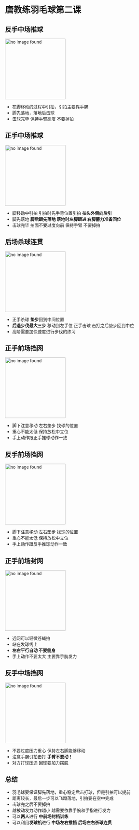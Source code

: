 # 唐教练羽毛球第二课

<VPTeamMembers size="small" :members="members" />

## 反手中场推球

<p align="left"><img style="display: block; width: 200px; " src="./img/2024-05-17-19-17-48.png" alt="no image found"></p>

- 在脚移动的过程中引拍，引拍主要靠手腕
- 脚先落地，落地后击球
- 击球完毕 保持手臂高度 不要掉拍

## 正手中场推球

<p align="left"><img style="display: block; width: 200px; " src="./img/2024-05-17-19-20-34.png" alt="no image found"></p>

- 脚移动中引拍 引拍时先手背位置引拍 **拍头外侧向后引**
- 脚先落地 **脚后跟先落地 落地时左脚跟进 右脚蓄力准备回位**
- 击球完毕 拍面不要过度向前 保持手臂 不要掉拍

## 后场杀球连贯

<p align="left"><img style="display: block; width: 200px; " src="./img/2024-05-17-19-22-49.png" alt="no image found"></p>

- 正手杀球 **垫步**回到中间位置
- **后退步伐最大三步** 移动到左手位 正手击球 击打之后垫步回到中位
- 高阶需要加快速度进行步伐的练习

## 正手前场挡网

<p align="left"><img style="display: block; width: 200px; " src="./img/2024-05-18-17-01-01.png" alt="no image found"></p>


- 脚下注意移动 左右垫步 找球的位置
- 重心不能太低 保持放松中立位
- 手上动作跟正手推球动作一致

## 反手前场挡网

<p align="left"><img style="display: block; width: 200px; " src="./img/2024-05-18-17-01-14.png" alt="no image found"></p>

- 脚下注意移动 左右垫步 找球的位置
- 重心不能太低 保持放松中立位
- 手上动作跟反手推球动作一致

## 正手前场封网

<p align="left"><img style="display: block; width: 200px; "  src="./img/2024-05-18-17-01-27.png" alt="no image found"></p>

- 近网可以轻微苍蝇拍
- 站在发球线上
- **左右平行自动 不要侧身**
- 手上动作不要太大 主要靠手腕发力

## 反手中场挡网

<p align="left"><img style="display: block; width: 200px; " src="./img/2024-05-18-17-01-42.png" alt="no image found"></p>

- 不要过度压力重心 保持左右脚能够移动
- 注意手腕引拍击打 **手臂不要动！**
- 对方打球压迫 回球要加力摆脱

## 总结
- 羽毛球要保证脚先落地，重心稳定后击打球，但是引拍可以提前
- 距离较长，最后一步可以飞蹬落地，引拍要在空中完成
- 击球完之后不要掉拍
- 越被动发力动作越小 越需要依靠手腕和手指进行发力
- 可以**两人**进行 **中前场封档训练**
- 可以利用**发球机**进行 **中场左右推挡** **后场左右杀球连贯**

<script setup>
import { VPTeamMembers } from 'vitepress/theme';

const members = [
  {
    avatar:
      'https://www.badmintoncn.com/cbo_star/upstar/1087.jpg',
    name: '唐渊渟',
    title: "2015苏迪曼杯女双冠军",
    links: [
      {
        icon: 'x',
        link: 'https://zh.wikipedia.org/wiki/%E5%94%90%E6%B8%8A%E6%B8%9F',
      },
    ],
  }
];

</script>